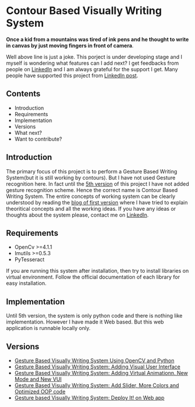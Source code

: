 # Contour Based Visually Writing System
**Once a kid from a mountains was tired of ink pens and he thought to write in canvas by just moving fingers in front of camera**. 

Well above line is just a joke. This porject is under developing stage and I myself is wondering what features can I add next? I get feedbacks from people on [LinkedIn](https://www.linkedin.com/in/qramkrishna/) and I am always grateful for the support I get. Many people have supported this project from [LinkedIn post](https://www.linkedin.com/feed/update/urn:li:activity:6699919193124548608/). 



## Contents
* Introduction
* Requirements
* Implementation
* Versions
* What next?
* Want to contribute?

## Introduction
The primary focus of this project is to perform a Gesture Based Writing System(but it is still working by contours). But I have not used Gesture recognition here. In fact until the [5th version](https://q-viper.github.io/2020/08/28/gesture-based-visually-writing-system-web-app/) of this project I have not added gesture recognition scheme. Hence the correct name is Contour Based Writing System. The entire concepts of working system can be clearly understood by reading the [blog of first version](https://q-viper.github.io/2020/08/01/gesture-based-visually-writing-system-using-opencv-and-python/) where I have tried to explain theoritical concepts and all the working ideas. If you have any ideas or thoughts about the system please, contact me on [LinkedIn](https://www.linkedin.com/in/ramkrishna-acharya-91a217183/). 

## Requirements
* OpenCv >=4.1.1
* Imutils >=0.5.3
* PyTesseract

If you are running this system after installation, then try to install libraries on virtual environment. Follow the official documentation of each library for easy installation.

## Implementation
Until 5th version, the system is only python code and there is nothing like implementation. However I have made it Web based. But this web application is runnable locally only.

## Versions
* [Gesture Based Visually Writing System Using OpenCV and Python](https://q-viper.github.io/2020/08/01/gesture-based-visually-writing-system-using-opencv-and-python/)
* [Gesture Based Visually Writing System: Adding Visual User Interface](https://q-viper.github.io/2020/08/10/gesture-based-visually-writing-system-make-a-visual-user-interface/)
* [Gesture Based Visually Writing System: Adding Virtual Animationn, New Mode and New VUI](https://q-viper.github.io/2020/08/14/gesture-based-visually-writing-system-adding-virtual-animation-new-mode-and-new-vui/)
* [Gesture Based Visually Writing System: Add Slider, More Colors and Optimized OOP code](https://q-viper.github.io/2020/08/20/gesture-based-visually-writing-system-add-slider-more-colors-and-optimized-code/)
* [Gesture based Visually Writing System: Deploy It! on Web app](https://q-viper.github.io/2020/08/28/gesture-based-visually-writing-system-web-app/)
